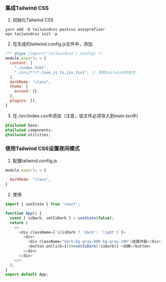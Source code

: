 ### 集成Tailwind CSS
1. 初始化Tailwind CSS
```
yarn add -D tailwindcss postcss autoprefixer
npx tailwindcss init -p
```
2. 在生成的tailwind.config.js文件中，添加
```js
/** @type {import('tailwindcss').Config} */
module.exports = {
  content: [
    "./index.html",
    "./src/**/*.{vue,js,ts,jsx,tsx}", // 用到tailwind的地方
  ],
  darkMode: "class", 
  theme: {
    extend: {},
  },
  plugins: [],
}
```
3. 在./src/index.css中添加（注意，该文件必须导入到main.tsx中）
```css 
@tailwind base;
@tailwind components;
@tailwind utilities;
```

### 使用Tailwind CSS设置夜间模式
1. 配置tailwind.config.js
```js
module.exports = {
  ...
  darkMode: "class", 
}
```
2. 使用
```js
import { useState } from 'react';

function App() {
  const [ isDark, setIsDark ] = useState(false);
  return (
    <>
      <div className={`${isDark ? 'dark': 'light'}`}>
        <div>
          <div className="dark:bg-gray-800 bg-gray-100">这是内容</div>
          <button onClick={()=>setIsDark(!isDark)} >切换</button>
        </div>
      </div>
    </>
  );
}
export default App;
```